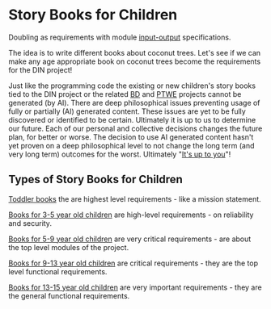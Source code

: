 # Story Books for Children

Doubling as requirements with module [input-output](https://github.com/beyond-decentralized/AIRroot/issues/4) specifications.

The idea is to write different books about coconut trees. Let's see if we can make any age appropriate book on coconut trees become the requirements for the DIN project!

Just like the programming code the existing or new children's story books tied to the DIN project or the related [BD](https://github.com/beyond-decentralized) and [PTWE](https://github.com/Past-The-War-Earth/) projects cannot be generated (by AI).  There are deep philosophical issues preventing usage of fully or partially (AI) generated content.  These issues are yet to be fully discovered or identified to be certain.  Ultimately it is up to us to determine our future.  Each of our personal and collective decisions changes the future plan, for better or worse.  The decision to use AI generated content hasn't yet proven on a deep philosophical level to not change the long term (and very long term) outcomes for the worst.  Ultimately "<a href="https://www.youtube.com/watch?v=le1QF3uoQNg">It's up to you</a>"!

## Types of Story Books for Children

[Toddler books](./Age_1_to_3) the are highest level requirements - like a mission statement.

[Books for 3-5 year old children](./Age_3_to_5) are high-level requirements -  on reliability and security.

[Books for 5-9 year old children](./Age_5_to_9) are very critical requirements - are about the top level modules of the project.

[Books for 9-13 year old children](./Age_9_to_13) are critical requirements - they are the top level functional requirements.

[Books for 13-15 year old children](./Age_13_to_15) are very important requirements - they are the general functional requirements.
